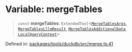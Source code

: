 # Variable: mergeTables

> `const` **mergeTables**: `ExtendedTool`\<[`MergeTablesArgs`](../type-aliases/MergeTablesArgs.md), [`MergeTablesLllmResult`](../type-aliases/MergeTablesLllmResult.md), [`MergeTablesAdditionalData`](../type-aliases/MergeTablesAdditionalData.md), [`LocalQueryContext`](../type-aliases/LocalQueryContext.md)\>

Defined in: [packages/tools/duckdb/src/merge.ts:41](https://github.com/GeoDaCenter/openassistant/blob/28e38a23cf528ccfe10391135d12fba8d3e385da/packages/tools/duckdb/src/merge.ts#L41)
